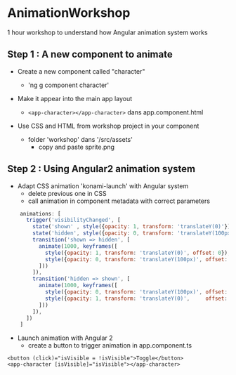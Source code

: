 # AnimationWorkshop


1 hour workshop to understand how Angular animation system works

## Step 1 : A new component to animate

* Create a new component called "character"
	* 'ng g component character'

* Make it appear into the main app layout 
	* `<app-character></app-character>` dans app.component.html

* Use CSS and HTML from workshop project in your component
	* folder 'workshop' dans '/src/assets'
		* copy and paste sprite.png

## Step 2 : Using Angular2 animation system

* Adapt CSS animation 'konami-launch' with Angular system
	* delete previous one in CSS
	* call animation in component metadata with correct parameters

```javascript
	animations: [
	  trigger('visibilityChanged', [
	    state('shown' , style({opacity: 1, transform: 'translateY(0)'})),
	    state('hidden', style({opacity: 0, transform: 'translateY(100px)'})),
	  	transition('shown => hidden', [
	      animate(1000, keyframes([
	        style({opacity: 1, transform: 'translateY(0)', offset: 0}),
	        style({opacity: 0, transform: 'translateY(100px)', offset: 1.0})
	      ]))
	  	]),
	    transition('hidden => shown', [
	      animate(1000, keyframes([
	        style({opacity: 0, transform: 'translateY(100px)', offset: 0}),
	        style({opacity: 1, transform: 'translateY(0)',     offset: 1.0})
	      ]))
	  	]),
	  ])
	]
```

* Launch animation with Angular 2
	* create a button to trigger animation in app.component.ts
```
<button (click)="isVisible = !isVisible">Toggle</button>
<app-character [isVisible]="isVisible"></app-character>
```